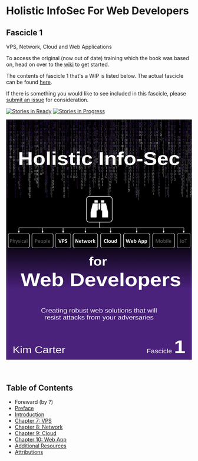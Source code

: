 # Holistic InfoSec For Web Developers
## Fascicle 1
VPS, Network, Cloud and Web Applications

To access the original (now out of date) training which the book was based on, head on over to the [wiki](https://github.com/binarymist/HolisticInfoSec-For-WebDevelopers/wiki/BinaryMist-Approach-To-Threat-Modelling) to get started.

The contents of fascicle 1 that's a WIP is listed below. The actual fascicle can be found [here](https://leanpub.com/holistic-infosec-for-web-developers-fascicle1-vps-network-cloud-webapplications).

If there is something you would like to see included in this fascicle, please [submit an issue](https://github.com/binarymist/HolisticInfoSec-For-WebDevelopers-Fascicle1/issues) for consideration.

[![Stories in Ready](https://badge.waffle.io/binarymist/HolisticInfoSec-For-WebDevelopers-Fascicle1.png?label=ready&title=Ready)](https://waffle.io/binarymist/HolisticInfoSec-For-WebDevelopers-Fascicle1)
[![Stories in Progress](https://badge.waffle.io/binarymist/HolisticInfoSec-For-WebDevelopers-Fascicle1.png?label=in%20progress&title=In%20Progress)](https://waffle.io/binarymist/HolisticInfoSec-For-WebDevelopers-Fascicle1)

[![](manuscript/images/title_page.png)](https://github.com/binarymist/HolisticInfoSec-For-WebDevelopers-Fascicle1)

<br>

## Table of Contents

* Foreward (by ?)
* [Preface](manuscript/markdown/front/preface.md)
* [Introduction](manuscript/markdown/front/introduction.md)
* [Chapter 7: VPS](manuscript/markdown/main/chapter7.md)
* [Chapter 8: Network](manuscript/markdown/main/chapter8.md)
* [Chapter 9: Cloud](manuscript/markdown/main/chapter9.md)
* [Chapter 10: Web App](manuscript/markdown/main/chapter10.md)
* [Additional Resources](manuscript/markdown/back/additional-resources.md)
* [Attributions](manuscript/markdown/back/attributions.md)


